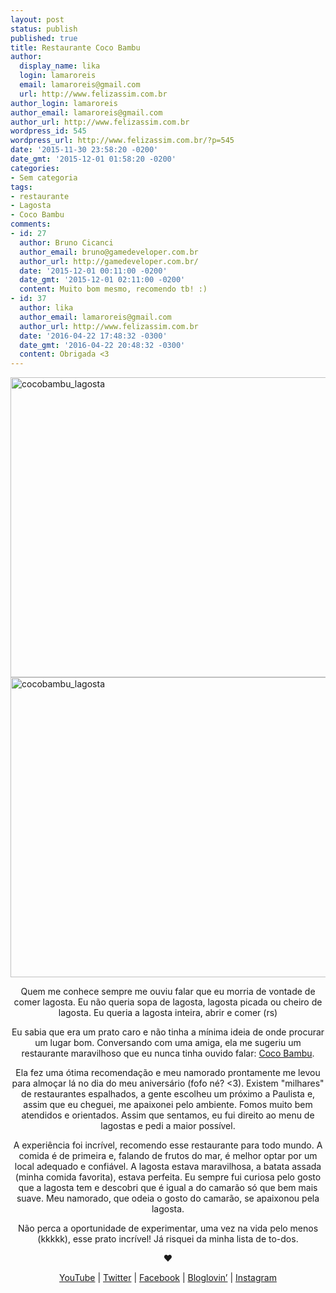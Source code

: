 ```yaml
---
layout: post
status: publish
published: true
title: Restaurante Coco Bambu
author:
  display_name: lika
  login: lamaroreis
  email: lamaroreis@gmail.com
  url: http://www.felizassim.com.br
author_login: lamaroreis
author_email: lamaroreis@gmail.com
author_url: http://www.felizassim.com.br
wordpress_id: 545
wordpress_url: http://www.felizassim.com.br/?p=545
date: '2015-11-30 23:58:20 -0200'
date_gmt: '2015-12-01 01:58:20 -0200'
categories:
- Sem categoria
tags:
- restaurante
- Lagosta
- Coco Bambu
comments:
- id: 27
  author: Bruno Cicanci
  author_email: bruno@gamedeveloper.com.br
  author_url: http://gamedeveloper.com.br/
  date: '2015-12-01 00:11:00 -0200'
  date_gmt: '2015-12-01 02:11:00 -0200'
  content: Muito bom mesmo, recomendo tb! :)
- id: 37
  author: lika
  author_email: lamaroreis@gmail.com
  author_url: http://www.felizassim.com.br
  date: '2016-04-22 17:48:32 -0300'
  date_gmt: '2016-04-22 20:48:32 -0300'
  content: Obrigada <3
---
```

<p><a href="http://www.felizassim.com.br/wp-content/uploads/2015/11/IMG_5193-e1448932168582.jpg"><img class="aligncenter wp-image-546 size-large" src="http://www.felizassim.com.br/wp-content/uploads/2015/11/IMG_5193-e1448932168582-1024x768.jpg" alt="cocobambu_lagosta" width="640" height="480" /></a> <a href="http://www.felizassim.com.br/wp-content/uploads/2015/11/IMG_5194.jpg"><img class="aligncenter wp-image-547 size-large" src="http://www.felizassim.com.br/wp-content/uploads/2015/11/IMG_5194-1024x768.jpg" alt="cocobambu_lagosta" width="640" height="480" /></a></p>
<p style="text-align: center;">Quem me conhece sempre me ouviu falar que eu morria de vontade de comer lagosta. Eu n&atilde;o queria sopa de lagosta, lagosta picada ou cheiro de lagosta. Eu queria a lagosta inteira, abrir e comer (rs)</p></p>
<p style="text-align: center;">Eu sabia que era um prato caro e n&atilde;o tinha a m&iacute;nima ideia de onde procurar um lugar bom. Conversando com uma amiga, ela me sugeriu um restaurante maravilhoso que eu nunca tinha ouvido falar: <a href="http://restaurantecocobambu.com.br/">Coco Bambu</a>.</p></p>
<p style="text-align: center;">Ela fez uma &oacute;tima recomenda&ccedil;&atilde;o e meu namorado prontamente me levou para almo&ccedil;ar l&aacute; no dia do meu anivers&aacute;rio (fofo n&eacute;? <3). Existem "milhares" de restaurantes espalhados, a gente escolheu um pr&oacute;ximo a Paulista e, assim&nbsp;que eu cheguei, me apaixonei pelo ambiente. Fomos muito bem atendidos e orientados. Assim que sentamos, eu fui direito ao menu de lagostas e pedi a maior poss&iacute;vel.</p></p>
<p style="text-align: center;">A experi&ecirc;ncia foi incr&iacute;vel, recomendo esse restaurante para todo mundo. A comida &eacute; de primeira e, falando de frutos do mar, &eacute; melhor optar por um local adequado e confi&aacute;vel. A lagosta estava maravilhosa, a batata assada (minha comida favorita), estava perfeita. Eu sempre fui curiosa pelo gosto que a lagosta tem e descobri que &eacute; igual a do camar&atilde;o s&oacute; que bem mais suave. Meu namorado, que odeia o gosto do camar&atilde;o, se apaixonou pela lagosta.</p></p>
<p style="text-align: center;">N&atilde;o perca a oportunidade de experimentar, uma vez na vida pelo menos (kkkkk), esse prato incr&iacute;vel! J&aacute; risquei da minha lista de to-dos.</p></p>
<p style="text-align: center;"><b>&hearts;</b></p></p>
<p style="text-align: center;"><a href="https://www.youtube.com/channel/UCTk3xkOSzWzf8Ba-wJN8jDA">YouTube</a> |&nbsp;<a href="https://twitter.com/lettiicee">Twitter</a>&nbsp;|&nbsp;<a href="http://www.facebook.com/blogfelizassim">Facebook</a>&nbsp;|&nbsp;<a href="https://www.bloglovin.com/blogs/feliz-assim-14224049">Bloglovin&rsquo;</a>&nbsp;|&nbsp;<a href="http://instagram.com/lettiicee">Instagram</a></p></p>
